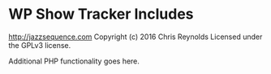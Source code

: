 # WP Show Tracker Includes #
http://jazzsequence.com
Copyright (c) 2016 Chris Reynolds
Licensed under the GPLv3 license.

Additional PHP functionality goes here.